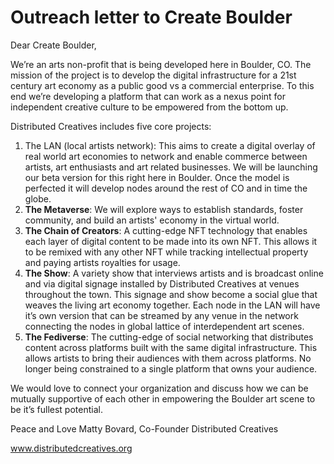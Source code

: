 # Outreach letter to Create Boulder

Dear Create Boulder,

We’re an arts non-profit that is being developed here in Boulder, CO. The mission of the project is to develop the digital infrastructure for a 21st century art economy as a public good vs a commercial enterprise. To this end we’re developing a platform that can work as a nexus point for independent creative culture to be empowered from the bottom up. 

Distributed Creatives includes five core projects:

1. The LAN (local artists network): This aims to create a digital overlay of real world art economies to network and enable commerce between artists, art enthusiasts and art related businesses. We will be launching our beta version for this right here in Boulder. Once the model is perfected it will develop nodes around the rest of CO and in time the globe. 
2. **The Metaverse**:   We  will explore ways to establish standards, foster community, and build an artists' economy in the virtual world.
3. **The Chain of Creators**: A cutting-edge NFT technology that enables each layer of digital content to be made into its own NFT. This allows it to be remixed with any other NFT while tracking intellectual property and paying artists royalties for usage.
4. **The Show**: A variety show that interviews artists and is broadcast online and via digital signage installed by Distributed Creatives at venues throughout the town. This signage and show become a social glue that weaves the living art economy together. Each node in the LAN will have it’s own version that can be streamed by any venue in the network connecting the nodes in global lattice of interdependent art scenes.
5. **The Fediverse**: The cutting-edge of social networking that distributes content across platforms built with the same digital infrastructure. This allows artists to bring their audiences with them across platforms. No longer being constrained to a single platform that owns your audience. 

We would love to connect your organization and discuss how we can be mutually supportive of each other in empowering the Boulder art scene to be it’s fullest potential.

Peace and Love
Matty Bovard, Co-Founder Distributed Creatives

www.distributedcreatives.org